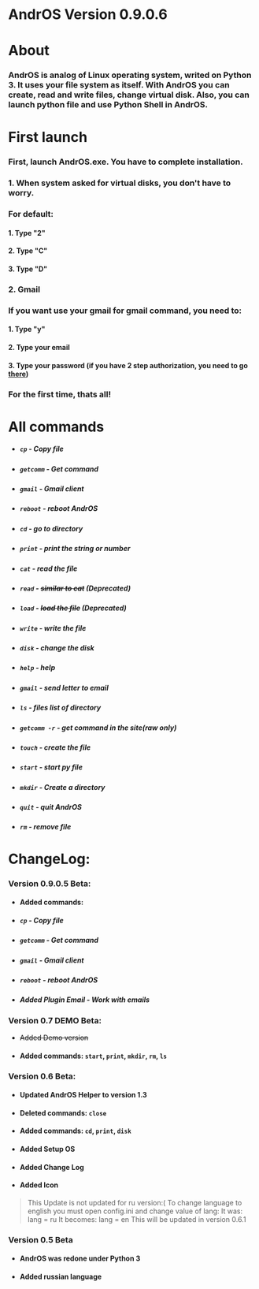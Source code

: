# AndrOS Version 0.9.0.6

# About
### AndrOS is analog of Linux operating system, writed on Python 3. It uses your file system as itself. With AndrOS you can create, read and write files, change virtual disk. Also, you can launch python file and use Python Shell in AndrOS.

# First launch
### First, launch AndrOS.exe. You have to complete installation.
### 1. When system asked for virtual disks, you don't have to worry.
### For default:
#### 1. Type "2"
#### 2. Type "C"
#### 3. Type "D"
### 2. Gmail
### If you want use your gmail for gmail command, you need to:
#### 1. Type "y"
#### 2. Type your email
#### 3. Type your password (if you have 2 step authorization, you need to go [there](https://myaccount.google.com/apppasswords))
### For the first time, thats all!

# All commands

- ##### `cp` - Copy file
- ##### `getcomm` - Get command
- ##### `gmail` - Gmail client
- ##### `reboot` - reboot AndrOS
- ##### `cd` - go to directory
- ##### `print` - print the string or number
- ##### `cat` - read the file
- ##### `read` - ~~similar to cat~~ (Deprecated)
- ##### `load` - ~~load the file~~ (Deprecated)
- ##### `write` - write the file
- ##### `disk` - change the disk
- ##### `help` - help
- ##### `gmail` - send letter to email
- ##### `ls` - files list of directory
- ##### `getcomm -r` - get command in the site(raw only)
- ##### `touch` - create the file
- ##### `start` - start py file
- ##### `mkdir` - Create a directory
- ##### `quit` - quit AndrOS
- ##### `rm` - remove file

# ChangeLog:

### Version 0.9.0.5 Beta:
- #### Added commands:
- ##### `cp` - Copy file
- ##### `getcomm` - Get command
- ##### `gmail` - Gmail client
- ##### `reboot` - reboot AndrOS
- ##### Added Plugin Email - Work with emails


### Version 0.7 DEMO Beta:
- ~~Added Demo version~~
- #### Added commands: `start`, `print`, `mkdir`, `rm`, `ls`

### Version 0.6 Beta:
- #### Updated AndrOS Helper to version 1.3
- #### Deleted commands: `close`
- #### Added commands: `cd`, `print`, `disk`
- #### Added Setup OS
- #### Added Change Log
- #### Added Icon
> This Update is not updated for ru version:(
To change language to english you must open config.ini and change value of lang:
It was: lang = ru
It becomes: lang = en
This will be updated in version 0.6.1

### Version 0.5 Beta
- #### AndrOS was redone under Python 3
- #### Added russian language
